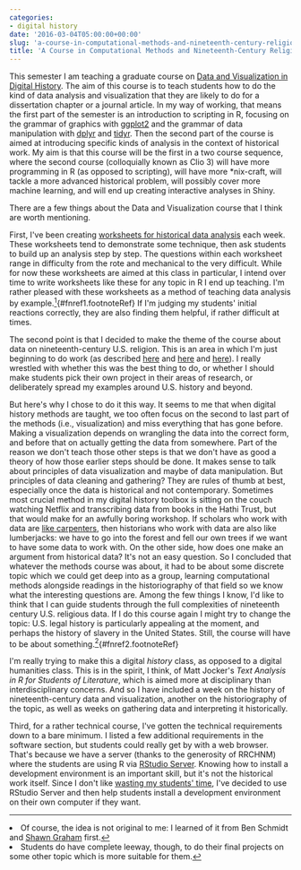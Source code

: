 ```yaml
---
categories:
- digital history
date: '2016-03-04T05:00:00+00:00'
slug: 'a-course-in-computational-methods-and-nineteenth-century-religious-data'
title: 'A Course in Computational Methods and Nineteenth-Century Religious Data'
---
```


This semester I am teaching a graduate course on [Data and Visualization in Digital History](http://lincolnmullen.com/courses/data-dh.2016/). The aim of this course is to teach students how to do the kind of data analysis and visualization that they are likely to do for a dissertation chapter or a journal article. In my way of working, that means the first part of the semester is an introduction to scripting in R, focusing on the grammar of graphics with [ggplot2](http://ggplot2.org/) and the grammar of data manipulation with [dplyr](https://github.com/hadley/dplyr) and [tidyr](https://github.com/hadley/tidyr). Then the second part of the course is aimed at introducing specific kinds of analysis in the context of historical work. My aim is that this course will be the first in a two course sequence, where the second course (colloquially known as Clio 3) will have more programming in R (as opposed to scripting), will have more \*nix-craft, will tackle a more advanced historical problem, will possibly cover more machine learning, and will end up creating interactive analyses in Shiny.

There are a few things about the Data and Visualization course that I think are worth mentioning.

First, I've been creating [worksheets for historical data analysis](http://lincolnmullen.com/projects/worksheets/) each week. These worksheets tend to demonstrate some technique, then ask students to build up an analysis step by step. The questions within each worksheet range in difficulty from the rote and mechanical to the very difficult. While for now these worksheets are aimed at this class in particular, I intend over time to write worksheets like these for any topic in R I end up teaching. I'm rather pleased with these worksheets as a method of teaching data analysis by example.[<sup>1</sup>](#fn1){\#fnref1.footnoteRef} If I'm judging my students' initial reactions correctly, they are also finding them helpful, if rather difficult at times.

<!--more-->
The second point is that I decided to make the theme of the course about data on nineteenth-century U.S. religion. This is an area in which I'm just beginning to do work (as described [here](http://usreligion.blogspot.com/2016/01/Where-the-Problem-with-Historical-Data-about-U-S-Religion-Really-Lies.html) and [here](http://usreligion.blogspot.com/2016/02/a-very-preliminary-taxonomy-of-sources.html) and [here](http://lincolnmullen.com/projects/asch-2015/)). I really wrestled with whether this was the best thing to do, or whether I should make students pick their own project in their areas of research, or deliberately spread my examples around U.S. history and beyond.

But here's why I chose to do it this way. It seems to me that when digital history methods are taught, we too often focus on the second to last part of the methods (i.e., visualization) and miss everything that has gone before. Making a visualization depends on wrangling the data into the correct form, and before that on actually getting the data from somewhere. Part of the reason we don't teach those other steps is that we don't have as good a theory of how those earlier steps should be done. It makes sense to talk about principles of data visualization and maybe of data manipulation. But principles of data cleaning and gathering? They are rules of thumb at best, especially once the data is historical and not contemporary. Sometimes most crucial method in my digital history toolbox is sitting on the couch watching Netflix and transcribing data from books in the Hathi Trust, but that would make for an awfully boring workshop. If scholars who work with data are [like carpenters](http://www.mimno.org/articles/carpentry/), then historians who work with data are also like lumberjacks: we have to go into the forest and fell our own trees if we want to have some data to work with. On the other side, how does one make an argument from historical data? It's not an easy question. So I concluded that whatever the methods course was about, it had to be about some discrete topic which we could get deep into as a group, learning computational methods alongside readings in the historiography of that field so we know what the interesting questions are. Among the few things I know, I'd like to think that I can guide students through the full complexities of nineteenth century U.S. religious data. If I do this course again I might try to change the topic: U.S. legal history is particularly appealing at the moment, and perhaps the history of slavery in the United States. Still, the course will have to be about something.[<sup>2</sup>](#fn2){\#fnref2.footnoteRef}

I'm really trying to make this a digital *history* class, as opposed to a digital humanities class. This is in the spirit, I think, of Matt Jocker's *Text Analysis in R for Students of Literature*, which is aimed more at disciplinary than interdisciplinary concerns. And so I have included a week on the history of nineteenth-century data and visualization, another on the historiography of the topic, as well as weeks on gathering data and interpreting it historically.

Third, for a rather technical course, I've gotten the technical requirements down to a bare minimum. I listed a few additional requirements in the software section, but students could really get by with a web browser. That's because we have a server (thanks to the generosity of RRCHNM) where the students are using R via [RStudio Server](https://www.rstudio.com/products/rstudio/#Server). Knowing how to install a development environment is an important skill, but it's not the historical work itself. Since I don't like [wasting my students' time](http://lincolnmullen.com/blog/dont-waste-students-time-installing-software/), I've decided to use RStudio Server and then help students install a development environment on their own computer if they want.
<section class="footnotes">

------------------------------------------------------------------------

<li id="fn1">
Of course, the idea is not original to me: I learned of it from Ben Schmidt and <a href="http://workbook.craftingdigitalhistory.ca/">Shawn Graham</a> first.<a href="#fnref1">↩</a>
</li>
<li id="fn2">
Students do have complete leeway, though, to do their final projects on some other topic which is more suitable for them.<a href="#fnref2">↩</a>
</li>
</section>

